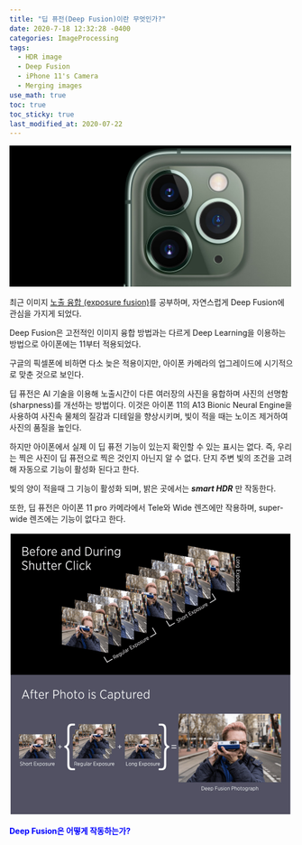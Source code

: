 ```yaml
---
title: "딥 퓨전(Deep Fusion)이란 무엇인가?"
date: 2020-7-18 12:32:28 -0400
categories: ImageProcessing
tags:
  - HDR image 
  - Deep Fusion
  - iPhone 11's Camera 
  - Merging images 
use_math: true
toc: true
toc_sticky: true
last_modified_at: 2020-07-22
---
```


<img src="/assets/images/iphone11camera-induction.jpg" width="500px" >


최근 이미지 [노출 융합 (exposure fusion)](https://gimoonnam.github.io/imageprocessing/exposureFusion_Kor/)를 공부하며, 
자연스럽게 Deep Fusion에 관심을 가지게 되었다.  

Deep Fusion은 고전적인 이미지 융합 방법과는 다르게 Deep Learning을 이용하는 방법으로 아이폰에는 11부터 적용되었다. 

구글의 픽셀폰에 비하면 다소 늦은 적용이지만, 아이폰 카메라의 업그레이드에 시기적으로 맞춘 것으로 보인다. 

딥 퓨전은 AI 기술을 이용해 노출시간이 다른 여러장의 사진을 융합하며 사진의 선명함(sharpness)를 개선하는 방법이다. 이것은 아이폰 11의 A13 Bionic Neural Engine을 사용하여 사진속 물체의 질감과 디테일을 향상시키며, 빛이 적을 때는 노이즈 제거하여 사진의 품질을 높인다. 

하지만 아이폰에서 실제 이 딥 퓨전 기능이 있는지 확인할 수 있는 표시는 없다. 
즉, 우리는 찍은 사진이 딥 퓨전으로 찍은 것인지 아닌지 알 수 없다. 단지 주변 빛의 조건을 고려해 자동으로 기능이 활성화 된다고 한다. 

빛의 양이 적을때 그 기능이 활성화 되며, 밝은 곳에서는 ***smart HDR*** 만 작동한다.

또한, 딥 퓨전은 아이폰 11 pro 카메라에서 Tele와 Wide 렌즈에만 작용하며, super-wide 렌즈에는 기능이 없다고 한다. 


<img src="/assets/images/DeepFusionOniPhone.jpeg" width="500px" >


<span style="color:blue"> **Deep Fusion은 어떻게 작동하는가?** </span> 





